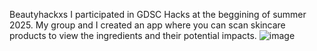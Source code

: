 Beautyhackxs I participated in GDSC Hacks at the beggining of summer 2025. My group and I created an app where you can scan skincare products to view the ingredients and their potential impacts.
![image](https://github.com/user-attachments/assets/f372db5f-6f4d-4a6c-8368-b3aad7801f4b)
